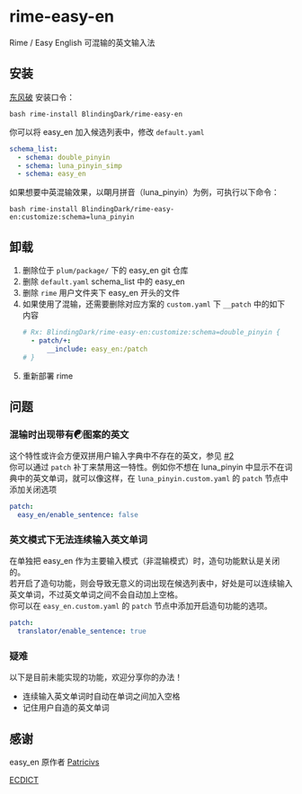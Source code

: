 # rime-easy-en
Rime / Easy English 可混输的英文输入法

## 安装
[东风破](https://github.com/rime/plum) 安装口令：

``` shell
bash rime-install BlindingDark/rime-easy-en
```

你可以将 easy_en 加入候选列表中，修改 `default.yaml`

``` yaml
schema_list:
  - schema: double_pinyin
  - schema: luna_pinyin_simp
  - schema: easy_en
```

如果想要中英混输效果，以朙月拼音（luna_pinyin）为例，可执行以下命令：

``` shell
bash rime-install BlindingDark/rime-easy-en:customize:schema=luna_pinyin
```

## 卸载

1. 删除位于 `plum/package/` 下的 easy_en git 仓库
1. 删除 `default.yaml` schema_list 中的 easy_en
1. 删除 `rime` 用户文件夹下 easy_en 开头的文件
1. 如果使用了混输，还需要删除对应方案的 `custom.yaml` 下 `__patch` 中的如下内容
   ```yaml
   # Rx: BlindingDark/rime-easy-en:customize:schema=double_pinyin {
     - patch/+:
         __include: easy_en:/patch
   # }
   ```
1. 重新部署 rime

## 问题

### 混输时出现带有☯图案的英文

这个特性或许会方便双拼用户输入字典中不存在的英文，参见 [#2](https://github.com/BlindingDark/rime-easy-en/issues/2)  
你可以通过 `patch` 补丁来禁用这一特性。例如你不想在 luna_pinyin 中显示不在词典中的英文单词，就可以像这样，在 `luna_pinyin.custom.yaml` 的 `patch` 节点中添加关闭选项  

```yaml
patch:
  easy_en/enable_sentence: false
```

### 英文模式下无法连续输入英文单词

在单独把 easy_en 作为主要输入模式（非混输模式）时，造句功能默认是关闭的。  
若开启了造句功能，则会导致无意义的词出现在候选列表中，好处是可以连续输入英文单词，不过英文单词之间不会自动加上空格。  
你可以在 `easy_en.custom.yaml` 的 `patch` 节点中添加开启造句功能的选项。  

```yaml
patch:
  translator/enable_sentence: true
```

### 疑难

以下是目前未能实现的功能，欢迎分享你的办法！

- 连续输入英文单词时自动在单词之间加入空格
- 记住用户自造的英文单词

## 感谢

easy_en 原作者 [Patricivs](https://github.com/Patricivs)

[ECDICT](https://github.com/skywind3000/ECDICT)
